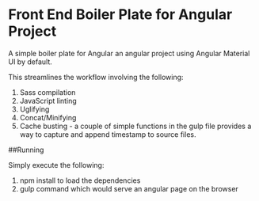 # Front End Boiler Plate for Angular Project

A simple boiler plate for Angular an angular project using Angular Material UI by default.

This streamlines the workflow involving the following:
1. Sass compilation
2. JavaScript linting
3. Uglifying
4. Concat/Minifying
5. Cache busting - a couple of simple functions in the gulp file provides a way to capture and append timestamp to source files.

##Running

Simply execute the following:
1. npm install to load the dependencies
2. gulp command which would serve an angular page on the browser
